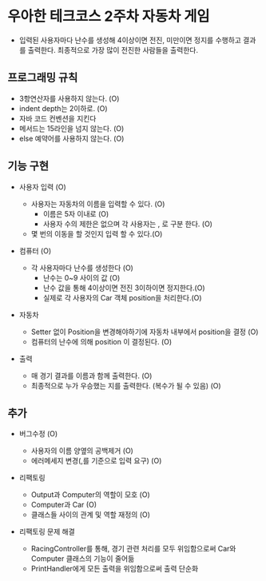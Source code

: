 # 우아한 테크코스 2주차 자동차 게임

- 입력된 사용자마다 난수를 생성해 4이상이면 전진, 미만이면 정지를 수행하고 결과를 출력한다. 최종적으로 가장 많이 전진한 사람들을 출력한다.

## 프로그래밍 규칙

- 3항연산자를 사용하지 않는다. (O)
- indent depth는 2이하로. (O)
- 자바 코드 컨벤션을 지킨다
- 메서드는 15라인을 넘지 않는다. (O)
- else 예약어를 사용하지 않는다. (O)

## 기능 구현

- 사용자 입력 (O)

    - 사용자는 자동차의 이름을 입력할 수 있다. (O)
        - 이름은 5자 이내로 (O)
        - 사용자 수의 제한은 없으며 각 사용자는 , 로 구분 한다. (O)
    - 몇 번의 이동을 할 것인지 입력 할 수 있다.(O)

- 컴퓨터 (O)

    - 각 사용자마다 난수를 생성한다 (O)
        - 난수는 0~9 사이의 값 (O)
        - 난수 값을 통해 4이상이면 전진 3이하이면 정지한다.(O)
        - 실제로 각 사용자의 Car 객체 position을 처리한다.(O)
        
- 자동차 
    
    - Setter 없이 Position을 변경해야하기에 자동차 내부에서 position을 결정 (O) 
    - 컴퓨터의 난수에 의해 position 이 결정된다. (O)
        
- 출력
   
    - 매 경기 결과를 이름과 함께 출력한다. (O)
    - 최종적으로 누가 우승했는 지를 출력한다. (복수가 될 수 있음) (O)        

## 추가 

- 버그수정 (O)
    - 사용자의 이름 양옆의 공백제거 (O)
    - 에러메세지 변경(,를 기준으로 입력 요구) (O)

- 리팩토링
    - Output과 Computer의 역할이 모호 (O)
    - Computer과 Car (O)
    - 클래스들 사이의 관계 및 역할 재정의 (O)
    
- 리팩토링 문제 해결
    - RacingController를 통해, 경기 관련 처리를 모두 위임함으로써 Car와 Computer 클래스의 기능이 줄어듦
    - PrintHandler에게 모든 출력을 위임함으로써 출력 단순화     